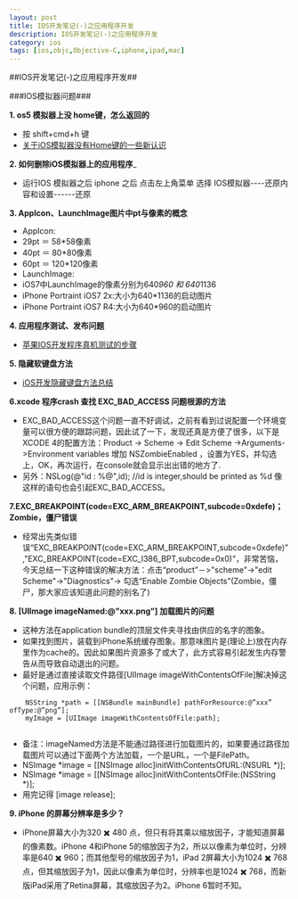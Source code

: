```yaml
---
layout: post
title: IOS开发笔记(-)之应用程序开发
description: IOS开发笔记(-)之应用程序开发
category: ios
tags: [ios,objc,Objective-C,iphone,ipad,mac]
---
```

##IOS开发笔记(-)之应用程序开发##

###IOS模拟器问题###

__1. os5 模拟器上没 home键，怎么返回的__

* 按 shift+cmd+h 键
* [关于iOS模拟器没有Home键的一些新认识](http://www.cnblogs.com/yingkong1987/archive/2012/10/28/2743771.html)

__2. 如何删除iOS模拟器上的应用程序___

* 运行IOS 模拟器之后 iphone 之后  点击左上角菜单 选择 IOS模拟器----还原内容和设置------还原

__3. AppIcon、LaunchImage图片中pt与像素的概念__


* AppIcon:
* 29pt ＝ 58*58像素
* 40pt ＝ 80*80像素
* 60pt ＝ 120*120像素
* LaunchImage:
* iOS7中LaunchImage的像素分别为640*960 和 640*1136
* iPhone Portraint iOS7 2x:大小为640*1136的启动图片
* iPhone Portraint iOS7 R4:大小为640*960的启动图片

__4. 应用程序测试、发布问题__

* [苹果IOS开发程序真机测试的步骤](http://1982106a.blog.163.com/blog/static/84364956201401910311321/)

__5. 隐藏软键盘方法__

* [iOS开发隐藏键盘方法总结](http://mobile.51cto.com/iphone-387450.htm)

__6.xcode 程序crash 查找 EXC_BAD_ACCESS 问题根源的方法__

* EXC_BAD_ACCESS这个问题一直不好调试，之前有看到过说配置一个环境变量可以很方便的跟踪问题，因此试了一下，发现还真是方便了很多，以下是XCODE 4的配置方法：Product -> Scheme -> Edit Scheme ->Arguments->Environment variables 增加 NSZombieEnabled ，设置为YES，并勾选上，OK，再次运行，在console就会显示出出错的地方了.
* 另外：NSLog(@"id : %@",id); //id is integer,should be printed as %d
像这样的语句也会引起EXC_BAD_ACCESS。

__7.EXC_BREAKPOINT(code=EXC_ARM_BREAKPOINT,subcode=0xdefe)；Zombie，僵尸错误__

* 经常出先类似错误“EXC_BREAKPOINT(code=EXC_ARM_BREAKPOINT,subcode=0xdefe)”,"EXC_BREAKPOINT(code=EXC_I386_BPT,subcode=0x0)"，非常苦恼，今天总结一下这种错误的解决方法：点击“product”－>"scheme"->"edit Scheme"->"Diagnostics"-> 勾选“Enable Zombie Objects”(Zombie，僵尸，那大家应该知道此问题的别名了)

__8. [UIImage imageNamed:@"xxx.png"] 加载图片的问题__

* 这种方法在application bundle的顶层文件夹寻找由供应的名字的图象。
* 如果找到图片，装载到iPhone系统缓存图象。那意味图片是(理论上)放在内存里作为cache的。因此如果图片资源多了或大了，此方式容易引起发生内存警告从而导致自动退出的问题。
* 最好是通过直接读取文件路径[UIImage imageWithContentsOfFile]解决掉这个问题，应用示例：

```
	NSString *path = [[NSBundle mainBundle] pathForResource:@”xxx” ofType:@”png”];
	myImage = [UIImage imageWithContentsOfFile:path];
	
```
*  备注：imageNamed方法是不能通过路径进行加载图片的，如果要通过路径加载图片可以通过下面两个方法加载，一个是URL，一个是FilePath。
* NSImage *image = [[NSImage alloc]initWithContentsOfURL:(NSURL *)];
* NSImage *image = [[NSImage alloc]initWithContentsOfFile:(NSString *)];
* 用完记得  [image release];

__9. iPhone 的屏幕分辨率是多少？__

* iPhone屏幕大小为320 ✖️ 480 点，但只有将其乘以缩放因子，才能知道屏幕的像素数。iPhone 4和iPhone 5的缩放因子为2，所以以像素为单位时，分辨率是640 ✖️ 960；而其他型号的缩放因子为1，iPad 2屏幕大小为1024 ✖️ 768 点，但其缩放因子为1，因此以像素为单位时，分辨率也是1024 ✖️ 768，而新版iPad采用了Retina屏幕，其缩放因子为2。iPhone 6暂时不知。






